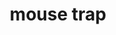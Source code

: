 ---
layout: objects
title: mouse trap
emoji: mouse_trap
permalink: 🪤.html
image: assets/img/3moji/mouse_trap.png
---